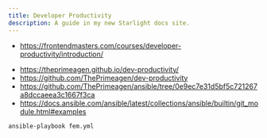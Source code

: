 ```yaml
---
title: Developer Productivity
description: A guide in my new Starlight docs site.
---
```


- <https://frontendmasters.com/courses/developer-productivity/introduction/>

* <https://theprimeagen.github.io/dev-productivity/>
* <https://github.com/ThePrimeagen/dev-productivity>
* <https://github.com/ThePrimeagen/ansible/tree/0e9ec7e31d5bf5c721267a8dccaeea3c1667f3ca>
* <https://docs.ansible.com/ansible/latest/collections/ansible/builtin/git_module.html#examples>

```bash
ansible-playbook fem.yml
```

